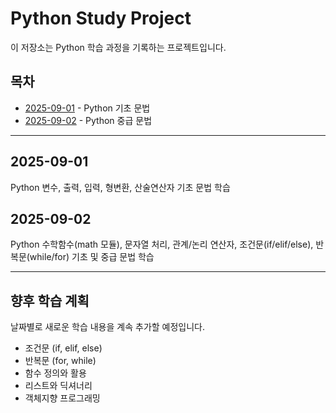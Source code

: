 # Python Study Project

이 저장소는 Python 학습 과정을 기록하는 프로젝트입니다.

## 목차

- [2025-09-01](#2025-09-01) - Python 기초 문법
- [2025-09-02](#2025-09-02) - Python 중급 문법

---

## 2025-09-01
Python 변수, 출력, 입력, 형변환, 산술연산자 기초 문법 학습

## 2025-09-02
Python 수학함수(math 모듈), 문자열 처리, 관계/논리 연산자, 조건문(if/elif/else), 반복문(while/for) 기초 및 중급 문법 학습

---

## 향후 학습 계획

날짜별로 새로운 학습 내용을 계속 추가할 예정입니다.
- 조건문 (if, elif, else)
- 반복문 (for, while)
- 함수 정의와 활용
- 리스트와 딕셔너리
- 객체지향 프로그래밍